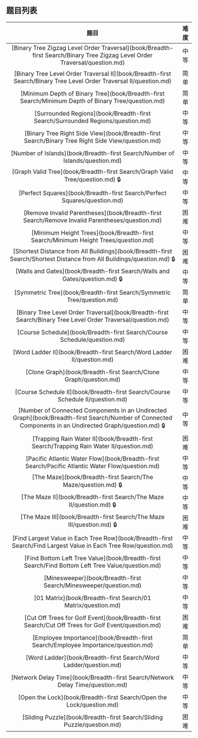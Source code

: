 ## 题目列表  
| 题目 | 难度 |  
|:---:|:---:|  
| [Binary Tree Zigzag Level Order Traversal](book/Breadth-first Search/Binary Tree Zigzag Level Order Traversal/question.md) | 中等 |   
| [Binary Tree Level Order Traversal II](book/Breadth-first Search/Binary Tree Level Order Traversal II/question.md) | 简单 |   
| [Minimum Depth of Binary Tree](book/Breadth-first Search/Minimum Depth of Binary Tree/question.md) | 简单 |   
| [Surrounded Regions](book/Breadth-first Search/Surrounded Regions/question.md) | 中等 |   
| [Binary Tree Right Side View](book/Breadth-first Search/Binary Tree Right Side View/question.md) | 中等 |   
| [Number of Islands](book/Breadth-first Search/Number of Islands/question.md) | 中等 |   
| [Graph Valid Tree](book/Breadth-first Search/Graph Valid Tree/question.md) :lock: | 中等 |   
| [Perfect Squares](book/Breadth-first Search/Perfect Squares/question.md) | 中等 |   
| [Remove Invalid Parentheses](book/Breadth-first Search/Remove Invalid Parentheses/question.md) | 困难 |   
| [Minimum Height Trees](book/Breadth-first Search/Minimum Height Trees/question.md) | 中等 |   
| [Shortest Distance from All Buildings](book/Breadth-first Search/Shortest Distance from All Buildings/question.md) :lock: | 困难 |   
| [Walls and Gates](book/Breadth-first Search/Walls and Gates/question.md) :lock: | 中等 |   
| [Symmetric Tree](book/Breadth-first Search/Symmetric Tree/question.md) | 简单 |   
| [Binary Tree Level Order Traversal](book/Breadth-first Search/Binary Tree Level Order Traversal/question.md) | 中等 |   
| [Course Schedule](book/Breadth-first Search/Course Schedule/question.md) | 中等 |   
| [Word Ladder II](book/Breadth-first Search/Word Ladder II/question.md) | 困难 |   
| [Clone Graph](book/Breadth-first Search/Clone Graph/question.md) | 中等 |   
| [Course Schedule II](book/Breadth-first Search/Course Schedule II/question.md) | 中等 |   
| [Number of Connected Components in an Undirected Graph](book/Breadth-first Search/Number of Connected Components in an Undirected Graph/question.md) :lock: | 中等 |   
| [Trapping Rain Water II](book/Breadth-first Search/Trapping Rain Water II/question.md) | 困难 |   
| [Pacific Atlantic Water Flow](book/Breadth-first Search/Pacific Atlantic Water Flow/question.md) | 中等 |   
| [The Maze](book/Breadth-first Search/The Maze/question.md) :lock: | 中等 |   
| [The Maze II](book/Breadth-first Search/The Maze II/question.md) :lock: | 中等 |   
| [The Maze III](book/Breadth-first Search/The Maze III/question.md) :lock: | 困难 |   
| [Find Largest Value in Each Tree Row](book/Breadth-first Search/Find Largest Value in Each Tree Row/question.md) | 中等 |   
| [Find Bottom Left Tree Value](book/Breadth-first Search/Find Bottom Left Tree Value/question.md) | 中等 |   
| [Minesweeper](book/Breadth-first Search/Minesweeper/question.md) | 中等 |   
| [01 Matrix](book/Breadth-first Search/01 Matrix/question.md) | 中等 |   
| [Cut Off Trees for Golf Event](book/Breadth-first Search/Cut Off Trees for Golf Event/question.md) | 困难 |   
| [Employee Importance](book/Breadth-first Search/Employee Importance/question.md) | 简单 |   
| [Word Ladder](book/Breadth-first Search/Word Ladder/question.md) | 中等 |   
| [Network Delay Time](book/Breadth-first Search/Network Delay Time/question.md) | 中等 |   
| [Open the Lock](book/Breadth-first Search/Open the Lock/question.md) | 中等 |   
| [Sliding Puzzle](book/Breadth-first Search/Sliding Puzzle/question.md) | 困难 |   
